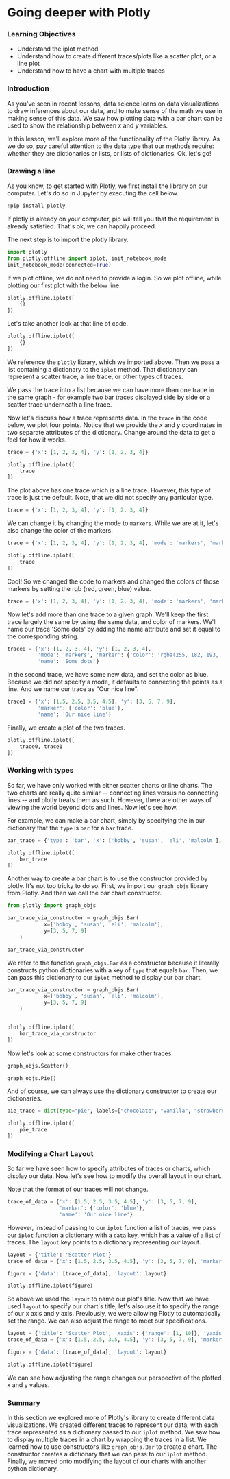 
# Going deeper with Plotly

### Learning Objectives

* Understand the iplot method
* Understand how to create different traces/plots like a scatter plot, or a line plot
* Understand how to have a chart with multiple traces

### Introduction

As you've seen in recent lessons, data science leans on data visualizations to draw inferences about our data, and to make sense of the math we use in making sense of this data.  We saw how plotting data with a bar chart can be used to show the relationship between $x$ and $y$ variables.  

In this lesson, we'll explore more of the functionality of the Plotly library.  As we do so, pay careful attention to the data type that our methods require: whether they are dictionaries or lists, or lists of dictionaries.  Ok, let's go!

### Drawing a line

As you know, to get started with Plotly, we first install the library on our computer.  Let's do so in Jupyter by executing the cell below.


```python
!pip install plotly
```

If plotly is already on your computer, pip will tell you that the requirement is already satisfied.  That's ok, we can happily proceed.

The next step is to import the plotly library. 


```python
import plotly
from plotly.offline import iplot, init_notebook_mode
init_notebook_mode(connected=True)
```

If we plot offline, we do not need to provide a login.  So we plot offline, while plotting our first plot with the below line.


```python
plotly.offline.iplot([
    {}
])
```

Let's take another look at that line of code.
```python
plotly.offline.iplot([
    {}
])
```

We reference the `plotly` library, which we imported above.  Then we pass a list containing a dictionary to the `iplot` method.  That dictionary can represent a scatter trace, a line trace, or other types of traces.  

We pass the trace into a list because we can have more than one trace in the same graph - for example two bar traces displayed side by side or a scatter trace underneath a line trace.  

Now let's discuss how a trace represents data.  In the `trace` in the code below, we plot four points.  Notice that we provide the $x$ and $y$ coordinates in two separate attributes of the dictionary.  Change around the data to get a feel for how it works.


```python
trace = {'x': [1, 2, 3, 4], 'y': [1, 2, 3, 4]}

plotly.offline.iplot([
    trace
])
```

The plot above has one trace which is a line trace.  However, this type of trace is just the default.  Note, that we did not specify any particular type.

```python
trace = {'x': [1, 2, 3, 4], 'y': [1, 2, 3, 4]}
```

We can change it by changing the mode to `markers`.  While we are at it, let's also change the color of the markers.  


```python
trace = {'x': [1, 2, 3, 4], 'y': [1, 2, 3, 4], 'mode': 'markers', 'marker': {'color': 'rgba(255, 182, 193, .9)'}}

plotly.offline.iplot([
    trace
])
```

Cool!  So we changed the code to markers and changed the colors of those markers by setting the rgb (red, green, blue) value.

```python
trace = {'x': [1, 2, 3, 4], 'y': [1, 2, 3, 4], 'mode': 'markers', 'marker': {'color': 'rgba(255, 182, 193, .9)'}}
```

Now let's add more than one trace to a given graph.  We'll keep the first trace largely the same by using the same data, and color of markers.  We'll name our trace 'Some dots'  by adding the name attribute and set it equal to the corresponding string.


```python
trace0 = {'x': [1, 2, 3, 4], 'y': [1, 2, 3, 4], 
          'mode': 'markers', 'marker': {'color': 'rgba(255, 182, 193, .9)'}, 
          'name': 'Some dots'}
```

In the second trace, we have some new data, and set the color as blue.  Because we did not specify a mode, it defaults to connecting the points as a line.  And we name our trace as "Our nice line".   


```python
trace1 = {'x': [1.5, 2.5, 3.5, 4.5], 'y': [3, 5, 7, 9], 
          'marker': {'color': 'blue'},
          'name': 'Our nice line'}
```

Finally, we create a plot of the two traces.  


```python
plotly.offline.iplot([
    trace0, trace1
])
```

### Working with types

So far, we have only worked with either scatter charts or line charts.  The two charts are really quite similar -- connecting lines versus no connecting lines  -- and plotly treats them as such.  However, there are other ways of viewing the world beyond dots and lines.  Now let's see how.

For example, we can make a bar chart, simply by specifying the in our dictionary that the `type` is `bar` for a `bar` trace.


```python
bar_trace = {'type': 'bar', 'x': ['bobby', 'susan', 'eli', 'malcolm'], 'y': [3, 5, 7, 9], 'marker': {'color': 'blue'}, 'name': 'Our nice bar trace'}

plotly.offline.iplot([
    bar_trace
])
```

Another way to create a bar chart is to use the constructor provided by plotly.  It's not too tricky to do so.  First, we import our `graph_objs` library from Plotly.  And then we call the bar chart constructor. 


```python
from plotly import graph_objs 

bar_trace_via_constructor = graph_objs.Bar(
            x=['bobby', 'susan', 'eli', 'malcolm'],
            y=[3, 5, 7, 9]
    )

bar_trace_via_constructor
```

We refer to the function `graph_objs.Bar` as a constructor because it literally constructs python dictionaries with a key of `type` that equals `bar`.  Then, we can pass this dictionary to our `iplot` method to display our bar chart.


```python
bar_trace_via_constructor = graph_objs.Bar(
            x=['bobby', 'susan', 'eli', 'malcolm'],
            y=[3, 5, 7, 9]
    )


plotly.offline.iplot([
    bar_trace_via_constructor
])
```

Now let's look at some constructors for make other traces.  


```python
graph_objs.Scatter()
```


```python
graph_objs.Pie()
```

And of course, we can always use the dictionary constructor to create our dictionaries.


```python
pie_trace = dict(type="pie", labels=["chocolate", "vanilla", "strawberry"], values=[10, 5, 15])

plotly.offline.iplot([
    pie_trace
])
```

### Modifying a Chart Layout

So far we have seen how to specify attributes of traces or charts, which display our data.  Now let's see how to modify the overall layout in our chart.

Note that the format of our traces will not change.


```python
trace_of_data = {'x': [1.5, 2.5, 3.5, 4.5], 'y': [3, 5, 7, 9], 
                 'marker': {'color': 'blue'},
                 'name': 'Our nice line'}
```

However, instead of passing to our `iplot` function a list of traces, we pass our `iplot` function a dictionary with a `data` key, which has a value of a list of traces.  The `layout` key points to a dictionary representing our layout.


```python
layout = {'title': 'Scatter Plot'}
trace_of_data = {'x': [1.5, 2.5, 3.5, 4.5], 'y': [3, 5, 7, 9], 'marker': {'color': 'blue'}, 'name': 'Our nice line'}

figure = {'data': [trace_of_data], 'layout': layout}

plotly.offline.iplot(figure)
```

So above we used the `layout` to name our plot's title.  Now that we have used `layout` to specify our chart's title, let's also use it to specify the range of our x axis and y axis.  Previously, we were allowing Plotly to automatically set the range.  We can also adjust the range to meet our specifications.


```python
layout = {'title': 'Scatter Plot', 'xaxis': {'range': [1, 10]}, 'yaxis': {'range': [1, 10]}}
trace_of_data = {'x': [1.5, 2.5, 3.5, 4.5], 'y': [3, 5, 7, 9], 'marker': {'color': 'blue'}, 'name': 'Our nice line'}

figure = {'data': [trace_of_data], 'layout': layout}

plotly.offline.iplot(figure)
```

We can see how adjusting the range changes our perspective of the plotted x and y values.

### Summary

In this section we explored more of Plotly's library to create different data visualizations.  We created different traces to represent our data, with each trace represented as a dictionary passed to our `iplot` method.  We saw how to display multiple traces in a chart by wrapping the traces in a list.  We learned how to use constructors like `graph_objs.Bar` to create a chart. The constructor creates a dictionary that we can pass to our `iplot` method.  Finally, we moved onto modifying the layout of our charts with another python dictionary.
